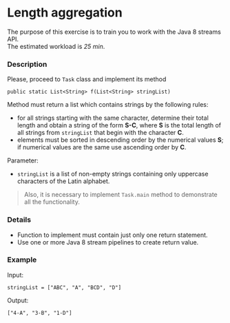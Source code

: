 # Length aggregation

The purpose of this exercise is to train you to work with the Java 8 streams API.  
The estimated workload is *25 min*.

### Description

Please, proceed to `Task` class and implement its method

`public static List<String> f(List<String> stringList)`

Method must return a list which contains strings by the following rules:
* for all strings starting with the same character, determine their total length and obtain a string of the form **S-C**, where **S** is the total length of all strings from `stringList` that begin with the character **C**.
* elements must be sorted in descending order by the numerical values **S**; if numerical values are the same use ascending order by **C**.

Parameter:
* `stringList` is a list of non-empty strings containing only uppercase characters of the Latin alphabet.

> Also, it is necessary to implement `Task.main` method to demonstrate all the functionality.

### Details

* Function to implement must contain just only one return statement.
* Use one or more  Java 8 stream pipelines to create return value.

### Example

Input:

```
stringList = ["ABC", "A", "BCD", "D"]
```

Output:

```
["4-A", "3-B", "1-D"]
```
